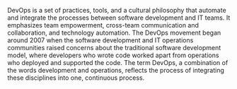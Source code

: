 
DevOps is a set of practices, tools, and a cultural philosophy that automate and integrate the processes between software development and IT teams.
It emphasizes team empowerment, cross-team communication and collaboration, and technology automation.
The DevOps movement began around 2007 when the software development and IT operations communities raised concerns about the traditional
software development model, where developers who wrote code worked apart from operations who deployed and supported the code. 
The term DevOps, a combination of the words development and operations, reflects the process of integrating these disciplines into one, 
continuous process.
